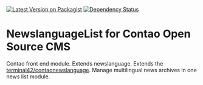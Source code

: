 [![Latest Version on Packagist](http://img.shields.io/packagist/v/richardhj/contao-newslanguage-list.svg)](https://packagist.org/packages/richardhj/contao-newslanguage-list)
[![Dependency Status](https://www.versioneye.com/php/richardhj:contao-newslanguage-list/badge.svg)](https://www.versioneye.com/php/richardhj:contao-newslanguage-list)

# NewslanguageList for Contao Open Source CMS

Contao front end module. Extends newslanguage. Extends the [terminal42/contaonewslanguage](https://github.com/terminal42/contao-newslanguage). Manage multilingual news archives in one news list module.

